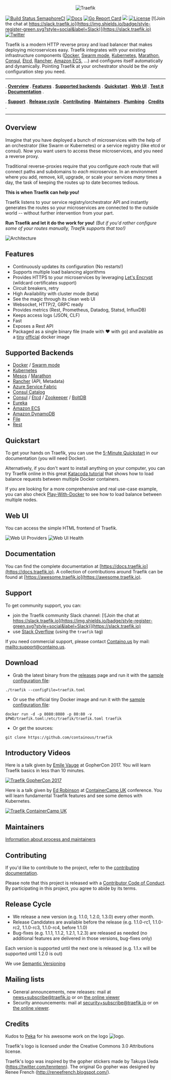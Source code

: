 
<p align="center">
<img src="docs/img/traefik.logo.png" alt="Traefik" title="Traefik" />
</p>

[![Build Status SemaphoreCI](https://semaphoreci.com/api/v1/containous/traefik/branches/master/shields_badge.svg)](https://semaphoreci.com/containous/traefik)
[![Docs](https://img.shields.io/badge/docs-current-brightgreen.svg)](https://docs.traefik.io)
[![Go Report Card](https://goreportcard.com/badge/containous/traefik)](http://goreportcard.com/report/containous/traefik)
[![](https://images.microbadger.com/badges/image/traefik.svg)](https://microbadger.com/images/traefik)
[![License](https://img.shields.io/badge/license-MIT-blue.svg)](https://github.com/containous/traefik/blob/master/LICENSE.md)
[![Join the chat at https://slack.traefik.io](https://img.shields.io/badge/style-register-green.svg?style=social&label=Slack)](https://slack.traefik.io)
[![Twitter](https://img.shields.io/twitter/follow/traefik.svg?style=social)](https://twitter.com/intent/follow?screen_name=traefik)


Traefik is a modern HTTP reverse proxy and load balancer that makes deploying microservices easy.
Traefik integrates with your existing infrastructure components ([Docker](https://www.docker.com/), [Swarm mode](https://docs.docker.com/engine/swarm/), [Kubernetes](https://kubernetes.io), [Marathon](https://mesosphere.github.io/marathon/), [Consul](https://www.consul.io/), [Etcd](https://coreos.com/etcd/), [Rancher](https://rancher.com), [Amazon ECS](https://aws.amazon.com/ecs), ...) and configures itself automatically and dynamically.
Pointing Traefik at your orchestrator should be the _only_ configuration step you need.

---

. **[Overview](#overview)** .
**[Features](#features)** .
**[Supported backends](#supported-backends)** .
**[Quickstart](#quickstart)** .
**[Web UI](#web-ui)** .
**[Test it](#test-it)** .
**[Documentation](#documentation)** .

. **[Support](#support)** .
**[Release cycle](#release-cycle)** .
**[Contributing](#contributing)** .
**[Maintainers](#maintainers)** .
**[Plumbing](#plumbing)** .
**[Credits](#credits)** .

---

## Overview

Imagine that you have deployed a bunch of microservices with the help of an orchestrator (like Swarm or Kubernetes) or a service registry (like etcd or consul).
Now you want users to access these microservices, and you need a reverse proxy.

Traditional reverse-proxies require that you configure _each_ route that will connect paths and subdomains to _each_ microservice. 
In an environment where you add, remove, kill, upgrade, or scale your services _many_ times a day, the task of keeping the routes up to date becomes tedious. 

**This is when Traefik can help you!**

Traefik listens to your service registry/orchestrator API and instantly generates the routes so your microservices are connected to the outside world -- without further intervention from your part. 

**Run Traefik and let it do the work for you!** 
_(But if you'd rather configure some of your routes manually, Traefik supports that too!)_

![Architecture](docs/img/architecture.png)

## Features

- Continuously updates its configuration (No restarts!)
- Supports multiple load balancing algorithms
- Provides HTTPS to your microservices by leveraging [Let's Encrypt](https://letsencrypt.org)  (wildcard certificates support)
- Circuit breakers, retry
- High Availability with cluster mode (beta)
- See the magic through its clean web UI
- Websocket, HTTP/2, GRPC ready
- Provides metrics (Rest, Prometheus, Datadog, Statsd, InfluxDB)
- Keeps access logs (JSON, CLF)
- Fast
- Exposes a Rest API
- Packaged as a single binary file (made with :heart: with go) and available as a [tiny](https://microbadger.com/images/traefik) [official](https://hub.docker.com/r/_/traefik/) docker image


## Supported Backends

- [Docker](https://docs.traefik.io/configuration/backends/docker) / [Swarm mode](https://docs.traefik.io/configuration/backends/docker#docker-swarm-mode)
- [Kubernetes](https://docs.traefik.io/configuration/backends/kubernetes)
- [Mesos](https://docs.traefik.io/configuration/backends/mesos) / [Marathon](https://docs.traefik.io/configuration/backends/marathon)
- [Rancher](https://docs.traefik.io/configuration/backends/rancher) (API, Metadata)
- [Azure Service Fabric](https://docs.traefik.io/configuration/backends/servicefabric)
- [Consul Catalog](https://docs.traefik.io/configuration/backends/consulcatalog)
- [Consul](https://docs.traefik.io/configuration/backends/consul) / [Etcd](https://docs.traefik.io/configuration/backends/etcd) / [Zookeeper](https://docs.traefik.io/configuration/backends/zookeeper) / [BoltDB](https://docs.traefik.io/configuration/backends/boltdb)
- [Eureka](https://docs.traefik.io/configuration/backends/eureka)
- [Amazon ECS](https://docs.traefik.io/configuration/backends/ecs)
- [Amazon DynamoDB](https://docs.traefik.io/configuration/backends/dynamodb)
- [File](https://docs.traefik.io/configuration/backends/file)
- [Rest](https://docs.traefik.io/configuration/backends/rest)

## Quickstart

To get your hands on Traefik, you can use the [5-Minute Quickstart](http://docs.traefik.io/#the-traefik-quickstart-using-docker) in our documentation (you will need Docker).

Alternatively, if you don't want to install anything on your computer, you can try Traefik online in this great [Katacoda tutorial](https://www.katacoda.com/courses/traefik/deploy-load-balancer) that shows how to load balance requests between multiple Docker containers. 

If you are looking for a more comprehensive and real use-case example, you can also check [Play-With-Docker](http://training.play-with-docker.com/traefik-load-balancing/) to see how to load balance between multiple nodes.

## Web UI

You can access the simple HTML frontend of Traefik.

![Web UI Providers](docs/img/web.frontend.png)
![Web UI Health](docs/img/traefik-health.png)

## Documentation

You can find the complete documentation at [https://docs.traefik.io](https://docs.traefik.io).
A collection of contributions around Traefik can be found at [https://awesome.traefik.io](https://awesome.traefik.io).

## Support

To get community support, you can:
- join the Traefik community Slack channel: [![Join the chat at https://slack.traefik.io](https://img.shields.io/badge/style-register-green.svg?style=social&label=Slack)](https://slack.traefik.io)
- use [Stack Overflow](https://stackoverflow.com/questions/tagged/traefik) (using the `traefik` tag)

If you need commercial support, please contact [Containo.us](https://containo.us) by mail: <mailto:support@containo.us>.

## Download

- Grab the latest binary from the [releases](https://github.com/containous/traefik/releases) page and run it with the [sample configuration file](https://raw.githubusercontent.com/containous/traefik/v1.7/traefik.sample.toml):

```shell
./traefik --configFile=traefik.toml
```

- Or use the official tiny Docker image and run it with the [sample configuration file](https://raw.githubusercontent.com/containous/traefik/v1.7/traefik.sample.toml):

```shell
docker run -d -p 8080:8080 -p 80:80 -v $PWD/traefik.toml:/etc/traefik/traefik.toml traefik
```

- Or get the sources:

```shell
git clone https://github.com/containous/traefik
```

## Introductory Videos

Here is a talk given by [Emile Vauge](https://github.com/emilevauge) at GopherCon 2017.
You will learn Traefik basics in less than 10 minutes.

[![Traefik GopherCon 2017](https://img.youtube.com/vi/RgudiksfL-k/0.jpg)](https://www.youtube.com/watch?v=RgudiksfL-k)

Here is a talk given by [Ed Robinson](https://github.com/errm) at [ContainerCamp UK](https://container.camp) conference.
You will learn fundamental Traefik features and see some demos with Kubernetes.

[![Traefik ContainerCamp UK](https://img.youtube.com/vi/aFtpIShV60I/0.jpg)](https://www.youtube.com/watch?v=aFtpIShV60I)

## Maintainers

[Information about process and maintainers](MAINTAINER.md)

## Contributing

If you'd like to contribute to the project, refer to the [contributing documentation](CONTRIBUTING.md).

Please note that this project is released with a [Contributor Code of Conduct](CODE_OF_CONDUCT.md).
By participating in this project, you agree to abide by its terms.

## Release Cycle

- We release a new version (e.g. 1.1.0, 1.2.0, 1.3.0) every other month.
- Release Candidates are available before the release (e.g. 1.1.0-rc1, 1.1.0-rc2, 1.1.0-rc3, 1.1.0-rc4, before 1.1.0)
- Bug-fixes (e.g. 1.1.1, 1.1.2, 1.2.1, 1.2.3) are released as needed (no additional features are delivered in those versions, bug-fixes only)

Each version is supported until the next one is released (e.g. 1.1.x will be supported until 1.2.0 is out)

We use [Semantic Versioning](http://semver.org/)

## Mailing lists

- General announcements, new releases: mail at news+subscribe@traefik.io or on [the online viewer](https://groups.google.com/a/traefik.io/forum/#!forum/news)
- Security announcements: mail at security+subscribe@traefik.io or on [the online viewer](https://groups.google.com/a/traefik.io/forum/#!forum/security).

## Credits

Kudos to [Peka](http://peka.byethost11.com/photoblog/) for his awesome work on the logo ![logo](docs/img/traefik.icon.png).

Traefik's logo is licensed under the Creative Commons 3.0 Attributions license.

Traefik's logo was inspired by the gopher stickers made by Takuya Ueda (https://twitter.com/tenntenn).
The original Go gopher was designed by Renee French (http://reneefrench.blogspot.com/).